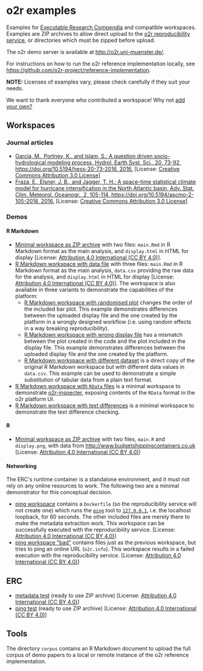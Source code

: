 # o2r examples

Examples for [Executable Research Compendia](https://o2r.info/erc-spec) and compatible workspaces.
Examples are ZIP archives to allow direct upload to the [o2r reproducibility service](https://o2r.info/architecture/), or directories which must be zipped before upload.

The o2r demo server is available at http://o2r.uni-muenster.de/.

For instructions on how to run the o2r reference implementation locally, see https://github.com/o2r-project/reference-implementation.

**NOTE:** Licenses of examples vary, please check carefully if they suit your needs.

We want to thank everyone who contributed a workspace! Why not [add your own?](https://o2r.info/almost/)

## Workspaces

### Journal articles

- [Garcia, M., Portney, K., and Islam, S.: A question driven socio-hydrological modeling process, Hydrol. Earth Syst. Sci., 20, 73-92, https://doi.org/10.5194/hess-20-73-2016, 2016.](workspaces/Aquestiondrivenprocess) 
[License: [Creative Commons Attribution 3.0 License](https://creativecommons.org/licenses/by/3.0/)]
- [Fraza, E., Elsner, J. B., and Jagger, T. H.: A space–time statistical climate model for hurricane intensification in the North Atlantic basin, Adv. Stat. Clim. Meteorol. Oceanogr., 2, 105-114, https://doi.org/10.5194/ascmo-2-105-2016, 2016.](workspaces/Aspacetimemodel) [License: [Creative Commons Attribution 3.0 License](https://creativecommons.org/licenses/by/3.0/)]

### Demos

#### R Markdown

- [Minimal workspace as ZIP archive](workspaces/minimal-rmd.zip) with two files: `main.Rmd` in R Markdown format as the main analysis, and `display.html` in HTML for display [License: [Attribution 4.0 International (CC BY 4.0)](https://creativecommons.org/licenses/by/4.0/)].
- [R Markdown workspace with data file](workspaces/rmd-data) with three files: `main.Rmd` in R Markdown format as the main analysis, `data.csv` providing the raw data for the analysis, and `display.html` in HTML for display [License: [Attribution 4.0 International (CC BY 4.0)](https://creativecommons.org/licenses/by/4.0/)]. The workspace is also available in three variants to demonstrate the capabilities of the platform:
  - [R Markdown workspace with randomised plot](workspaces/rmd-data-random) changes the order of the included bar plot. This example demonstrates differences between the uploaded display file and the one created by the platform in a wrongly designed workflow (i.e. using random effects in a way breaking reproducibility).
  - [R Markdown workspace with wrong display file](workspaces/rmd-data_wrong-displayfile) has a mismatch between the plot created in the code and the plot included in the display file. This example demonstrates differences between the uploaded display file and the one created by the platform.
  - [R Markdown workspace with different dataset](workspaces/rmd-data-other) is a direct copy of the original R Markdown workspace but with different data values in `data.csv`. This example can be used to demonstrate a simple substitution of tabular data from a plain text format.
- [R Markdown workspace with `RData` files](workspaces/rmd-rdata) is a minimal workspace to demonstrate [o2r-inspecter](https://github.com/o2r-project/o2r-inspecter), exposing contents of the `RData` format in the o2r platform UI.
- [R Markdown workspace with text differences](workspaces/rmd-textdiff) is a minimal workspace to demonstrate the text difference checking.

#### R

- [Minimal workspace as ZIP archive](workspaces/minimal-script.zip) with two files, `main.R` and `display.png`, with data from http://www.budgetshippingcontainers.co.uk [License: [Attribution 4.0 International (CC BY 4.0)](https://creativecommons.org/licenses/by/4.0/)]

#### Networking

The ERC's runtime container is a standalone environment, and it must not rely on any online resources to work.
The following two are a minimal demonstrator for this conceptual decision.

- [ping workspace](workspaces/ping) contains a `Dockerfile` (so the reproducibility service will not create one) which runs the [`ping`](https://en.wikipedia.org/wiki/Ping_(networking_utility)) tool to [`127.0.0.1`](https://en.wikipedia.org/wiki/Localhost), i.e. the localhost loopback, for 60 seconds. The other included files are merely there to make the metadata extraction work. This workspace can be successfully executed with the reproducibility service. [License: [Attribution 4.0 International (CC BY 4.0)](https://creativecommons.org/licenses/by/4.0/)]
- [ping workspace "bad"](workspaces/ping-bad) contains files just as the previous workspace, but tries to ping an online URL (`o2r.info`). This workspace results in a failed execution with the reproducibility service. [License: [Attribution 4.0 International (CC BY 4.0)](https://creativecommons.org/licenses/by/4.0/)]

## ERC

- [metadata test](ERC/metadata.zip) (ready to use ZIP archive) [License: [Attribution 4.0 International (CC BY 4.0)](https://creativecommons.org/licenses/by/4.0/)]
- [ping test](ERC/ping.zip) (ready to use ZIP archive) [License: [Attribution 4.0 International (CC BY 4.0)](https://creativecommons.org/licenses/by/4.0/)]

## Tools

The directory `corpus` contains an R Markdown document to upload the full corpus of demo papers to a local or remote instance of the o2r reference implementation.
